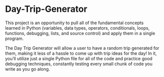 # Day-Trip-Generator
This project is an opportunity to pull all of the fundamental concepts learned in Python (variables, data types, operators, conditionals, loops, functions, debugging, lists, and source control) and apply them in a single program.

The Day Trip Generator will allow a user to have a random trip generated for them, making it less of a hassle to come up with trip ideas for the day! In it, you’ll utilize just a single Python file for all of the code and practice good debugging techniques, constantly testing every small chunk of code you write as you go along.
